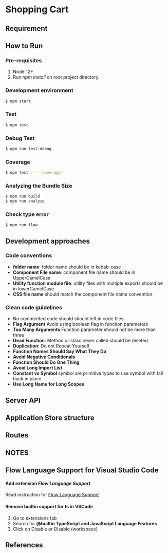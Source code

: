 # Shopping Cart

## Requirement

## How to Run
### Pre-requisites
1) Node 12+
2) Run *npm install* on root project directory.

### Development environment
```bash
$ npm start
```
### Test
```bash
$ npm test
```

### Debug Test
```bash
$ npm run test:debug
```

### Coverage
```bash
$ npm test -- --coverage
```

### Analyzing the Bundle Size
```bash
$ npm run build
$ npm run analyze
```

### Check type error
```bash
$ npm run flow
```

## Development approaches

### Code conventions
* **folder name**: folder name should be in kebab-case
* **Component File name**: component file name should be in UpperCamelCase
* **Utility function module file**: utility files with multiple exports should be in lowerCamelCase
* **CSS file name** should match the component file name convention.

### Clean code guidelines

* No commented code should should left in code files.
* **Flag Argument** Avoid using boolean flag in function parameters
* **Too Many Arguments** Function parameter should not be more than three
* **Dead Function**: Method or class never called should be deleted.
* **Duplication**: Do not Repeat Yourself
* **Function Names Should Say What They Do**
* **Avoid Negative Conditionals**
* **Function Should Do One Thing**
* **Avoid Long Import List** 
* **Constant vs Symbol** symbol are primitive types to use symbol with fall back in place.
* **Use Long Name for Long Scopes**  

## Server API

## Application Store structure

## Routes


## NOTES

## Flow Language Support for Visual Studio Code

#### Add extension *Flow Language Support*
Read instruction for [Flow Language Support](https://github.com/flowtype/flow-for-vscode)

####  Remove builtin support for ts in VSCode
1) Go to extensions tab
2) Search for **@builtin TypeScript and JavaScript Language Features**
3) Click on Disable or Disable (workspace)

## References
